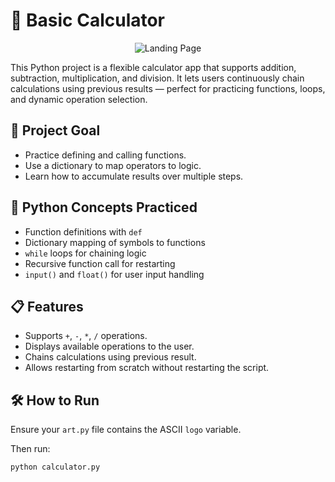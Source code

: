 # 🧮 Basic Calculator

<p align="center">
  <img src="https://redeem-innovations.com/wp-content/uploads/2025/05/Calculator.jpg" alt="Landing Page" />
</p>


This Python project is a flexible calculator app that supports addition, subtraction, multiplication, and division. It lets users continuously chain calculations using previous results — perfect for practicing functions, loops, and dynamic operation selection.

## 🎯 Project Goal

- Practice defining and calling functions.
- Use a dictionary to map operators to logic.
- Learn how to accumulate results over multiple steps.

## 🧠 Python Concepts Practiced

- Function definitions with `def`
- Dictionary mapping of symbols to functions
- `while` loops for chaining logic
- Recursive function call for restarting
- `input()` and `float()` for user input handling

## 📋 Features

- Supports `+`, `-`, `*`, `/` operations.
- Displays available operations to the user.
- Chains calculations using previous result.
- Allows restarting from scratch without restarting the script.

## 🛠 How to Run

Ensure your `art.py` file contains the ASCII `logo` variable.

Then run:

```bash
python calculator.py
